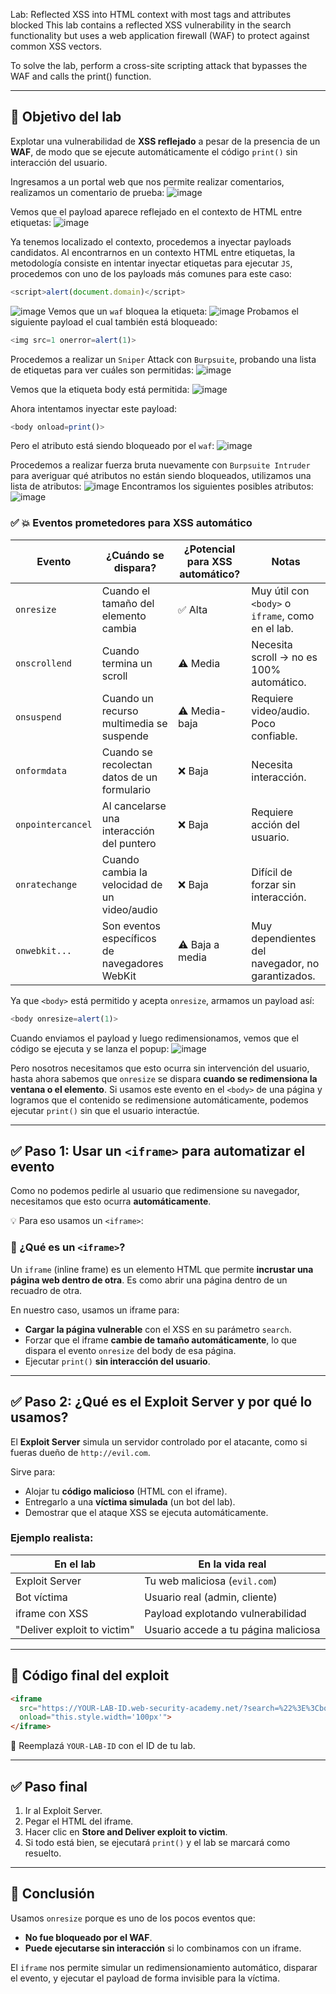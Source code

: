 Lab: Reflected XSS into HTML context with most tags and attributes blocked
This lab contains a reflected XSS vulnerability in the search functionality but uses a web application firewall (WAF) to protect against common XSS vectors.

To solve the lab, perform a cross-site scripting attack that bypasses the WAF and calls the print() function.  

---

## 🎯 Objetivo del lab
Explotar una vulnerabilidad de **XSS reflejado** a pesar de la presencia de un **WAF**, de modo que se ejecute automáticamente el código `print()` sin interacción del usuario.

Ingresamos a un portal web que nos permite realizar comentarios, realizamos un comentario de prueba:
![image](https://github.com/user-attachments/assets/ac147410-c0de-47ff-ac45-023ef6241204)

Vemos que el payload aparece reflejado en el contexto de HTML entre etiquetas:
![image](https://github.com/user-attachments/assets/eb548011-573b-4a26-b110-5d813ccaf73d)

Ya tenemos localizado el contexto, procedemos a inyectar payloads candidatos.
Al encontrarnos en un contexto HTML entre etiquetas, la metodología consiste en intentar inyectar etiquetas para ejecutar `JS`, procedemos con uno de los payloads más comunes para este caso:
```javascript
<script>alert(document.domain)</script>
```
![image](https://github.com/user-attachments/assets/f8dd0edd-8892-4387-979c-3c7badbd0759)
Vemos que un `waf` bloquea la etiqueta:
![image](https://github.com/user-attachments/assets/42b8ecc7-71ae-4d15-bf1d-1c78f0ab5ffe)
Probamos el siguiente payload el cual también está bloqueado:
```javascript
<img src=1 onerror=alert(1)>
```

Procedemos a realizar un `Sniper` Attack con `Burpsuite`, probando una lista de etiquetas para ver cuáles son permitidas:
![image](https://github.com/user-attachments/assets/9357528c-1987-4d5e-aec5-fda2b8ef44bf)

Vemos que la etiqueta body está permitida:
![image](https://github.com/user-attachments/assets/cd27ac53-2103-4ad0-a3cc-4e1daea2189d)

Ahora intentamos inyectar este payload:
```javascript
<body onload=print()>
```
Pero el atributo está siendo bloqueado por el `waf`:
![image](https://github.com/user-attachments/assets/6e4fbda8-c484-45b2-8b53-5c90868d0ba5)

Procedemos a realizar fuerza bruta nuevamente con `Burpsuite Intruder` para averiguar qué atributos no están siendo bloqueados, utilizamos una lista de atributos:
![image](https://github.com/user-attachments/assets/cbdca5c1-a396-4800-8383-e9625410a7d5)
Encontramos los siguientes posibles atributos:
![image](https://github.com/user-attachments/assets/3f9e4fbd-7c11-48a8-98a8-c2e672ac1d66)

### ✅ 💥 Eventos prometedores para XSS automático

| Evento            | ¿Cuándo se dispara?                              | ¿Potencial para XSS automático? | Notas |
|------------------|--------------------------------------------------|------------------------------|-------|
| `onresize`       | Cuando el tamaño del elemento cambia             | ✅ Alta                      | Muy útil con `<body>` o `iframe`, como en el lab. |
| `onscrollend`    | Cuando termina un scroll                         | ⚠️ Media                    | Necesita scroll → no es 100% automático. |
| `onsuspend`      | Cuando un recurso multimedia se suspende         | ⚠️ Media-baja               | Requiere video/audio. Poco confiable. |
| `onformdata`     | Cuando se recolectan datos de un formulario      | ❌ Baja                     | Necesita interacción. |
| `onpointercancel`| Al cancelarse una interacción del puntero        | ❌ Baja                     | Requiere acción del usuario. |
| `onratechange`   | Cuando cambia la velocidad de un video/audio     | ❌ Baja                     | Difícil de forzar sin interacción. |
| `onwebkit...`    | Son eventos específicos de navegadores WebKit    | ⚠️ Baja a media             | Muy dependientes del navegador, no garantizados. |

Ya que `<body>` está permitido y acepta `onresize`, armamos un payload así:
```javascript
<body onresize=alert(1)>
```
Cuando enviamos el payload y luego redimensionamos, vemos que el código se ejecuta y se lanza el popup:
![image](https://github.com/user-attachments/assets/1220d807-2f5d-4088-95db-0085cb1356b1)

Pero nosotros necesitamos que esto ocurra sin intervención del usuario, hasta ahora sabemos que `onresize` se dispara **cuando se redimensiona la ventana o el elemento**. Si usamos este evento en el `<body>` de una página y logramos que el contenido se redimensione automáticamente, podemos ejecutar `print()` sin que el usuario interactúe.

---

## ✅ Paso 1: Usar un `<iframe>` para automatizar el evento

Como no podemos pedirle al usuario que redimensione su navegador, necesitamos que esto ocurra **automáticamente**.

💡 Para eso usamos un `<iframe>`:

### 🧱 ¿Qué es un `<iframe>`?

Un `iframe` (inline frame) es un elemento HTML que permite **incrustar una página web dentro de otra**. Es como abrir una página dentro de un recuadro de otra.

En nuestro caso, usamos un iframe para:

- **Cargar la página vulnerable** con el XSS en su parámetro `search`.
- Forzar que el iframe **cambie de tamaño automáticamente**, lo que dispara el evento `onresize` del body de esa página.
- Ejecutar `print()` **sin interacción del usuario**.

---

## ✅ Paso 2: ¿Qué es el Exploit Server y por qué lo usamos?

El **Exploit Server** simula un servidor controlado por el atacante, como si fueras dueño de `http://evil.com`.

Sirve para:

- Alojar tu **código malicioso** (HTML con el iframe).
- Entregarlo a una **víctima simulada** (un bot del lab).
- Demostrar que el ataque XSS se ejecuta automáticamente.

### Ejemplo realista:

| En el lab                        | En la vida real                     |
|----------------------------------|--------------------------------------|
| Exploit Server                   | Tu web maliciosa (`evil.com`)       |
| Bot víctima                      | Usuario real (admin, cliente)       |
| iframe con XSS                   | Payload explotando vulnerabilidad   |
| "Deliver exploit to victim"      | Usuario accede a tu página maliciosa|

---

## 🧩 Código final del exploit

```html
<iframe 
  src="https://YOUR-LAB-ID.web-security-academy.net/?search=%22%3E%3Cbody%20onresize=print()%3E" 
  onload="this.style.width='100px'">
</iframe>
```

📌 Reemplazá `YOUR-LAB-ID` con el ID de tu lab.

---

## ✅ Paso final

1. Ir al Exploit Server.
2. Pegar el HTML del iframe.
3. Hacer clic en **Store and Deliver exploit to victim**.
4. Si todo está bien, se ejecutará `print()` y el lab se marcará como resuelto.

---

## 🏁 Conclusión

Usamos `onresize` porque es uno de los pocos eventos que:

- **No fue bloqueado por el WAF**.
- **Puede ejecutarse sin interacción** si lo combinamos con un iframe.

El `iframe` nos permite simular un redimensionamiento automático, disparar el evento, y ejecutar el payload de forma invisible para la víctima.










